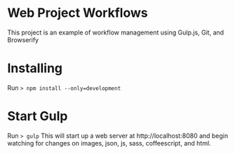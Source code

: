 # Web Project Workflows
This project is an example of workflow management using Gulp.js, Git, and Browserify

# Installing
Run ```> npm install --only=development```

# Start Gulp
Run ```> gulp```
This will start up a web server at http://localhost:8080 and begin watching for changes on images, json, js, sass, coffeescript, and html.

